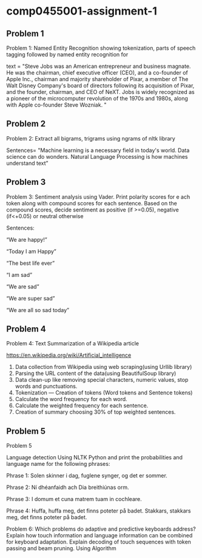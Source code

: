 # comp0455001-assignment-1
## Problem 1
Problem 1: Named Entity Recognition showing tokenization, parts of speech tagging followed by named entity recognition for

text = "Steve Jobs was an American entrepreneur and business magnate. He was the chairman, chief executive officer (CEO), and a co-founder of Apple Inc., chairman and majority shareholder of Pixar, a member of The Walt Disney Company's board of directors following its acquisition of Pixar, and the founder, chairman, and CEO of NeXT. Jobs is widely recognized as a pioneer of the microcomputer revolution of the 1970s and 1980s, along with Apple co-founder Steve Wozniak. "

## Problem 2
Problem 2: Extract all bigrams, trigrams using ngrams of nltk library

Sentences= "Machine learning is a necessary field in today's world. Data science can do wonders. Natural Language Processing is how machines understand text”

## Problem 3
Problem 3: Sentiment analysis using Vader. Print polarity scores for e ach token along with compound scores for each sentence. Based on the compound scores, decide sentiment as positive (if >=0.05), negative (if<+0.05) or neutral otherwise

 Sentences:

“We are happy!”

“Today I am Happy”

“The best life ever”

“I am sad”

“We are sad”

“We are super sad”

“We are all so sad today”

## Problem 4
Problem 4: Text Summarization of a Wikipedia article

https://en.wikipedia.org/wiki/Artificial_intelligence

1) Data collection from Wikipedia using web scraping(using Urllib library)
2) Parsing the URL content of the data(using BeautifulSoup library)
3) Data clean-up like removing special characters, numeric values, stop words and punctuations.
4) Tokenization — Creation of tokens (Word tokens and Sentence tokens)
5) Calculate the word frequency for each word.
6) Calculate the weighted frequency for each sentence.
7) Creation of summary choosing 30% of top weighted sentences.

## Problem 5
Problem 5

Language detection Using NLTK Python and print the probabilities and language name for the following phrases:

Phrase 1: Solen skinner i dag, fuglene synger, og det er sommer.

Phrase 2: Ní dhéanfaidh ach Dia breithiúnas orm.

Phrase 3: I domum et cuna matrem tuam in cochleare.

Phrase 4: Huffa, huffa meg, det finns poteter på badet. Stakkars, stakkars meg, det finns poteter på badet.

Problem 6: Which problems do adaptive and predictive keyboards address? Explain how touch information and language information can be combined for keyboard adaptation. Explain decoding of touch sequences with token passing and beam pruning. Using Algorithm


